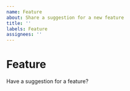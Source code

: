 ```yaml
---
name: Feature
about: Share a suggestion for a new feature
title: ''
labels: Feature
assignees: ''
---
```


# Feature

Have a suggestion for a feature?
